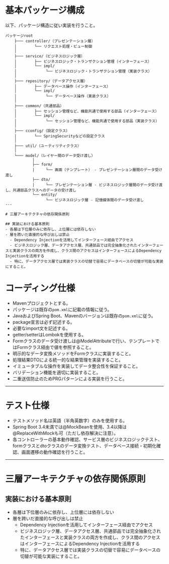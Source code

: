 # 基本パッケージ構成
以下、パッケージ構造に従い実装を行うこと。
```
パッケージroot
    ├─── controller/（プレゼンテーション層）
    │        └── リクエスト処理・ビュー制御
    │
    ├─── service/（ビジネスロジック層）
    │        ├── ビジネスロジック・トランザクション管理（インターフェース）
    │        └── impl/
    │             └── ビジネスロジック・トランザクション管理（実装クラス）
    │
    ├─── repository/（データアクセス層）
    │        ├── データベース操作（インターフェース）
    │        └── impl/
    │             └── データベース操作（実装クラス）
    │
    ├─── common/（共通部品）
    │        ├── セッション管理など、機能共通で使用する部品（インターフェース）
    │        └── impl/
    │             └── セッション管理など、機能共通で使用する部品（実装クラス）
    │
    ├─── cconfig/（設定クラス）
    │        └── SpringSecurityなどの設定クラス
    │
    ├─── util/（ユーティリティクラス）
    │
    └─── model/（レイヤー間のデータ受け渡し）
            │ 
            ├── form/
            │     └── 画面（テンプレート） - プレゼンテーション層間のデータ受け渡し
            ├── dto/
            │     └── プレゼンテーション層 - ビジネスロジック層間のデータ受け渡し、共通部品クラスへのデータの受け渡し
            └── entity/
                  └── ビジネスロジック層 - 記憶媒体間のデータ受け渡し
---

# 三層アーキテクチャの依存関係原則

## 実装における基本原則
- 各層は下位層のみに依存し、上位層には依存しない
- 層を跨いだ直接的な呼び出しは禁止
  - Dependency Injectionを活用してインターフェース経由でアクセス
  - ビジネスロジック層、データアクセス層、共通部品では完全抽象化されたインターフェースと実装クラスの両方を作成し、クラス間のアクセスはインターフェースによるDependency Injectionを活用する
  - 特に、データアクセス層では実装クラスの切替で容易にデータベースの切替が可能な実装にすること。
```
# コーディング仕様
- Mavenプロジェクトとする。
- パッケージは既存の`pom.xml`に記載の情報に従う。
- JavaおよびSpring Boot、Mavenのバージョンは既存の`pom.xml`に従う。
- package宣言は必ず記述する。
- 必要なimport文を記述する。
- getter/setterはLombokを使用する。
- Formクラスのデータ受け渡しは@ModelAttributeで行い、テンプレートではFormクラス経由で値を参照すること。
- 明示的なデータ変換メソッドをFormクラスに実装すること。
- 処理結果DTOによる統一的な結果管理を実装すること。
- イミュータブルな操作を実装してデータ整合性を保証すること。
- バリデーション機能を適切に実装すること。
- 二重送信防止のためPRGパターンによる実装を行うこと。

---

# テスト仕様
- テストメソッド名は英語（半角英数字）のみを使用する。
- Spring Boot 3.4未満では@MockBeanを使用、3.4以降は@ReplaceWithMockも可（ただし依存解決に注意）。
- 各コントローラーの基本動作確認、サービス層のビジネスロジックテスト、formクラスとdtoクラスのデータ変換テスト、データベース接続・初期化確認、画面遷移の動作確認を行うこと。

---


# 三層アーキテクチャの依存関係原則

## 実装における基本原則
- 各層は下位層のみに依存し、上位層には依存しない
- 層を跨いだ直接的な呼び出しは禁止
  - Dependency Injectionを活用してインターフェース経由でアクセス
  - ビジネスロジック層、データアクセス層、共通部品では完全抽象化されたインターフェースと実装クラスの両方を作成し、クラス間のアクセスはインターフェースによるDependency Injectionを活用する
  - 特に、データアクセス層では実装クラスの切替で容易にデータベースの切替が可能な実装にすること。
